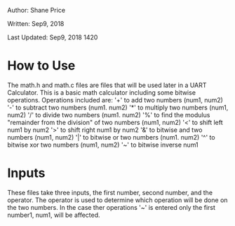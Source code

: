 Author: Shane Price

Written: Sep9, 2018

Last Updated: Sep9, 2018 1420


# How to Use
The math.h and math.c files are files that will be used later in a UART Calculator. This is a basic math calculator including some bitwise operations.
Operations included are:
'+' to add two numbers (num1, num2)
'-' to subtract two numbers (num1. num2)
'*' to multiply two numbers (num1, num2)
'/' to divide two numbers (num1. num2)
'%' to find the modulus "remainder from the division" of two numbers (num1, num2)
'<' to shift left num1 by num2
'>' to shift right num1 by num2
'&' to bitwise and two numbers (num1, num2)
'|' to bitwise or two numbers (num1. num2)
'^' to bitwise xor two numbers (num1, num2)
'~' to bitwise inverse num1

# Inputs
These files take three inputs, the first number, second number, and the operator. The operator is used to determine which operation will be done on the two numbers. In the case ther operations '~' is entered only the first number1, num1, will be affected.
